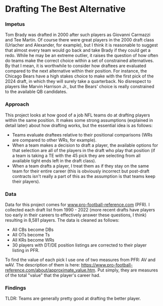 # Drafting The Best Alternative

### Impetus
Tom Brady was drafted in 2000 after such players as Giovanni Carmazzi and Tee Martin. Of course there were great players in the 2000 draft class (Urlacher and Alexander, for example), but I think it is reasonable to suggest that almost every team would go back and take Brady if they could get a redo. While he may be an extreme outlier, it raises the question of how often do teams make the correct choice within a set of constrained alternatives. By that I mean, it is worthwhile to consider how draftees are evaluated compared to the next alternative within their position. For instance, the Chicago Bears have a high stakes choice to make with the first pick of the 2024 draft, in which they will surely take a quarterback. No disrespect to players like Marvin Harrison Jr., but the Bears' choice is really constrained to the available QB candidates. 

### Approach
This project looks at how good of a job NFL teams do at drafting players within the same position. It makes some strong assumptions (explained in detail later) about how drafting works, but the essential idea is as follows:
- Teams evaluate draftees relative to their positional comparisons (WRs are compared to other WRs, for example).
- When a team makes a decision to draft a player, the available options for that selection are all of the players in the draft who play that position (if a team is taking a TE with the 45 pick they are selecting from all available tight ends left in the draft class).
- When a team drafts a player, I treat them as if they stay on the same team for their entire career (this is obviously incorrect but post-draft contracts isn't really a part of this as the assumption is that teams keep their players).

### Data
Data for this project comes for www.pro-football-reference.com (PFR). I collected each draft list from 1990 - 2022 (more recent drafts have players too early in their careers to effectively answer these questions, I think) resulting in 8,581 players. The data is cleaned as follows:
- All CBs become DBs
- All OTs become Ts
- All KRs become WRs
- 30 players with DT/DE position listings are corrected to their player listing in PFR.

To find the value of each pick I use one of two measures from PFR: AV and wAV. The description of them is here: https://www.pro-football-reference.com/about/approximate_value.htm. Put simply, they are measures of the total "value" that the player's career had.

### Findings
TLDR: Teams are generally pretty good at drafting the better player.


